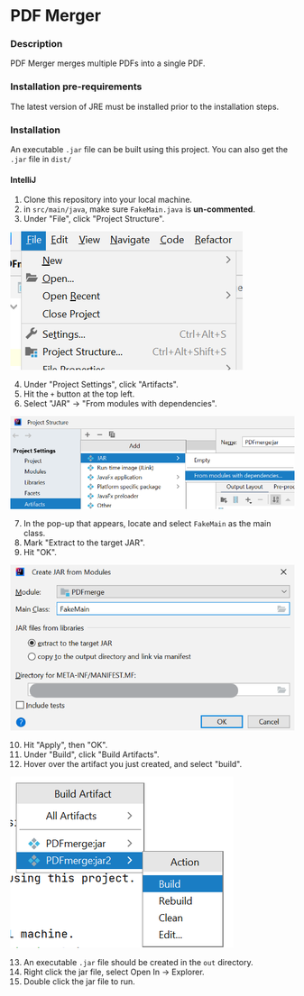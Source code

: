 # PDF Merger

### Description
PDF Merger merges multiple PDFs into a single PDF.

### Installation pre-requirements
The latest version of JRE must be installed prior to the installation steps.

### Installation
An executable `.jar` file can be built using this project. You can also get the `.jar` file in `dist/`

#### IntelliJ
1. Clone this repository into your local machine.
2. in `src/main/java`, make sure `FakeMain.java` is **un-commented**.
3. Under "File", click "Project Structure".

![img.png](images/img.png)

4. Under "Project Settings", click "Artifacts".
5. Hit the `+` button at the top left.
6. Select "JAR" -> "From modules with dependencies".

![img_3.png](images/img_3.png)

7. In the pop-up that appears, locate and select `FakeMain` as the main class.
8. Mark "Extract to the target JAR".
9. Hit "OK".

![img_1.png](images/img_1.png)

10. Hit "Apply", then "OK".
11. Under "Build", click "Build Artifacts".
12. Hover over the artifact you just created, and select "build".

![img_2.png](images/img_2.png)

13. An executable `.jar` file should be created in the `out` directory.
14. Right click the jar file, select Open In -> Explorer.
15. Double click the jar file to run.
